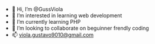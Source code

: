 - 👋 Hi, I’m @GussViola
- 👀 I’m interested in learning web development
- 🌱 I’m currently learning PHP
- 💞️ I’m looking to collaborate on beguinner frendly coding
- 📫 viola.gustavo9010@gmail.com

<!---
GussViola/GussViola is a ✨ special ✨ repository because its `README.md` (this file) appears on your GitHub profile.
You can click the Preview link to take a look at your changes.
--->
